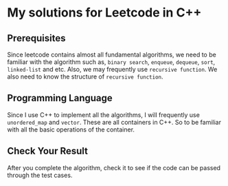 # My solutions for Leetcode in C++

## Prerequisites

Since leetcode contains almost all fundamental algorithms, we need to be familiar with the algorithm such as, `binary search`, `enqueue`, `dequeue`, `sort`, `linked-list` and etc. Also, we may frequently use `recursive function`. We also need to know the structure of `recursive function`.

## Programming Language

Since I use C++ to implement all the algorithms, I will frequently use `unordered_map` and `vector`. These are all containers in C++. So to be familiar with all the basic operations of the container.

## Check Your Result

After you complete the algorithm, check it to see if the code can be passed through the test cases.



